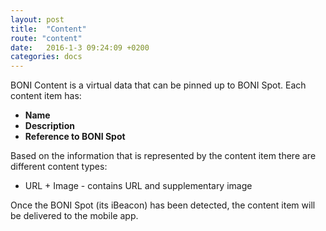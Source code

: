 ```yaml
---
layout: post
title:  "Content"
route: "content"
date:   2016-1-3 09:24:09 +0200
categories: docs
---
```

BONI Content is a virtual data that can be pinned up to BONI Spot. Each content item has:

 * **Name**
 * **Description**
 * **Reference to BONI Spot**

Based on the information that is represented by the content item there are different content types:

* URL + Image - contains URL and supplementary image

Once the BONI Spot (its iBeacon) has been detected, the content item will be delivered to the mobile app.
